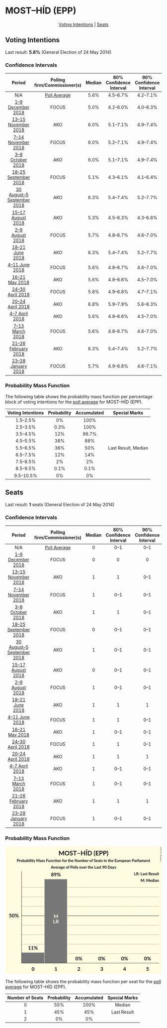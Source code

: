 # MOST–HÍD (EPP)

<p align="center"><a href="#voting-intentions">Voting Intentions</a> | <a href="#seats">Seats</a></p>

## Voting Intentions

Last result: **5.8%** (General Election of 24 May 2014)

### Confidence Intervals

| Period     | Polling firm/Commissioner(s) | Median | 80% Confidence Interval | 90% Confidence Interval | 95% Confidence Interval | 99% Confidence Interval |
|:----------:|:----------------:|:-----------:|:-----------------------:|:-----------------------:|:-----------------------:|:-----------------------:|
| N/A | [Poll Average](average.html) | 5.6% | 4.5–6.7% | 4.2–7.1% | 4.0–7.4% | 3.6–8.0% |
| [1–9 December 2018](2018-12-09-FOCUS.html) | FOCUS | 5.0% | 4.2–6.0% | 4.0–6.3% | 3.8–6.5% | 3.5–7.0% |
| [13–15 November 2018](2018-11-15-AKO.html) | AKO | 6.0% | 5.1–7.1% | 4.9–7.4% | 4.7–7.7% | 4.3–8.2% |
| [7–14 November 2018](2018-11-14-FOCUS.html) | FOCUS | 6.0% | 5.2–7.1% | 4.9–7.4% | 4.7–7.7% | 4.3–8.2% |
| [3–8 October 2018](2018-10-08-AKO.html) | AKO | 6.0% | 5.1–7.1% | 4.9–7.4% | 4.7–7.7% | 4.3–8.2% |
| [18–25 September 2018](2018-09-25-FOCUS.html) | FOCUS | 5.1% | 4.3–6.1% | 4.1–6.4% | 3.9–6.7% | 3.6–7.2% |
| [30 August–5 September 2018](2018-09-05-AKO.html) | AKO | 6.3% | 5.4–7.4% | 5.2–7.7% | 5.0–8.0% | 4.6–8.5% |
| [15–17 August 2018](2018-08-17-AKO.html) | AKO | 5.3% | 4.5–6.3% | 4.3–6.6% | 4.1–6.9% | 3.7–7.4% |
| [2–9 August 2018](2018-08-09-FOCUS.html) | FOCUS | 5.7% | 4.8–6.7% | 4.6–7.0% | 4.4–7.3% | 4.0–7.8% |
| [18–21 June 2018](2018-06-21-AKO.html) | AKO | 6.3% | 5.4–7.4% | 5.2–7.7% | 5.0–8.0% | 4.6–8.5% |
| [4–11 June 2018](2018-06-11-FOCUS.html) | FOCUS | 5.6% | 4.8–6.7% | 4.6–7.0% | 4.4–7.2% | 4.0–7.7% |
| [16–21 May 2018](2018-05-21-AKO.html) | AKO | 5.6% | 4.8–6.6% | 4.5–7.0% | 4.3–7.2% | 4.0–7.7% |
| [24–30 April 2018](2018-04-30-FOCUS.html) | FOCUS | 5.8% | 4.9–6.8% | 4.7–7.1% | 4.5–7.4% | 4.1–7.9% |
| [20–24 April 2018](2018-04-24-AKO.html) | AKO | 6.8% | 5.9–7.9% | 5.6–8.3% | 5.4–8.5% | 5.0–9.1% |
| [4–7 April 2018](2018-04-07-AKO.html) | AKO | 5.6% | 4.8–6.6% | 4.5–7.0% | 4.3–7.2% | 4.0–7.7% |
| [7–13 March 2018](2018-03-13-FOCUS.html) | FOCUS | 5.6% | 4.8–6.7% | 4.6–7.0% | 4.4–7.2% | 4.0–7.8% |
| [21–26 February 2018](2018-02-26-AKO.html) | AKO | 6.3% | 5.4–7.4% | 5.2–7.7% | 5.0–8.0% | 4.6–8.5% |
| [23–28 January 2018](2018-01-28-FOCUS.html) | FOCUS | 5.7% | 4.9–6.8% | 4.6–7.1% | 4.5–7.3% | 4.1–7.9% |

### Probability Mass Function

The following table shows the probability mass function per percentage block of voting intentions for the [poll average](average.html) for MOST–HÍD (EPP).

| Voting Intentions | Probability | Accumulated | Special Marks |
|:-----------------:|:-----------:|:-----------:|:-------------:|
| 1.5–2.5% | 0% | 100% |  |
| 2.5–3.5% | 0.3% | 100% |  |
| 3.5–4.5% | 12% | 99.7% |  |
| 4.5–5.5% | 38% | 88% |  |
| 5.5–6.5% | 36% | 50% | Last Result, Median |
| 6.5–7.5% | 12% | 14% |  |
| 7.5–8.5% | 2% | 2% |  |
| 8.5–9.5% | 0.1% | 0.1% |  |
| 9.5–10.5% | 0% | 0% |  |


## Seats

Last result: **1** seats (General Election of 24 May 2014)

### Confidence Intervals

| Period     | Polling firm/Commissioner(s) | Median | 80% Confidence Interval | 90% Confidence Interval | 95% Confidence Interval | 99% Confidence Interval |
|:----------:|:----------------:|:------:|:-----------------------:|:-----------------------:|:-----------------------:|:-----------------------:|
| N/A | [Poll Average](average.html) | 0 | 0–1 | 0–1 | 0–1 | 0–1 |
| [1–9 December 2018](2018-12-09-FOCUS.html) | FOCUS | 0 | 0 | 0 | 0 | 0 |
| [13–15 November 2018](2018-11-15-AKO.html) | AKO | 1 | 1 | 0–1 | 0–1 | 0–1 |
| [7–14 November 2018](2018-11-14-FOCUS.html) | FOCUS | 1 | 0–1 | 0–1 | 0–1 | 0–1 |
| [3–8 October 2018](2018-10-08-AKO.html) | AKO | 1 | 1 | 0–1 | 0–1 | 0–1 |
| [18–25 September 2018](2018-09-25-FOCUS.html) | FOCUS | 0 | 0–1 | 0–1 | 0–1 | 0–1 |
| [30 August–5 September 2018](2018-09-05-AKO.html) | AKO | 1 | 0–1 | 0–1 | 0–1 | 0–1 |
| [15–17 August 2018](2018-08-17-AKO.html) | AKO | 0 | 0–1 | 0–1 | 0–1 | 0–1 |
| [2–9 August 2018](2018-08-09-FOCUS.html) | FOCUS | 1 | 0–1 | 0–1 | 0–1 | 0–1 |
| [18–21 June 2018](2018-06-21-AKO.html) | AKO | 1 | 1 | 1 | 1 | 0–1 |
| [4–11 June 2018](2018-06-11-FOCUS.html) | FOCUS | 1 | 1 | 0–1 | 0–1 | 0–1 |
| [16–21 May 2018](2018-05-21-AKO.html) | AKO | 1 | 0–1 | 0–1 | 0–1 | 0–1 |
| [24–30 April 2018](2018-04-30-FOCUS.html) | FOCUS | 1 | 1 | 0–1 | 0–1 | 0–1 |
| [20–24 April 2018](2018-04-24-AKO.html) | AKO | 1 | 1 | 1 | 1 | 1–2 |
| [4–7 April 2018](2018-04-07-AKO.html) | AKO | 1 | 0–1 | 0–1 | 0–1 | 0–1 |
| [7–13 March 2018](2018-03-13-FOCUS.html) | FOCUS | 1 | 0–1 | 0–1 | 0–1 | 0–1 |
| [21–26 February 2018](2018-02-26-AKO.html) | AKO | 1 | 1 | 1 | 0–1 | 0–1 |
| [23–28 January 2018](2018-01-28-FOCUS.html) | FOCUS | 1 | 0–1 | 0–1 | 0–1 | 0–1 |

### Probability Mass Function

![Graph with seats probability mass function not yet produced](average-seats-pmf-most–hídepp.png "Seats Probability Mass Function")

The following table shows the probability mass function per seat for the [poll average](average.html) for MOST–HÍD (EPP).

| Number of Seats | Probability | Accumulated | Special Marks |
|:---------------:|:-----------:|:-----------:|:-------------:|
| 0 | 55% | 100% | Median |
| 1 | 45% | 45% | Last Result |
| 2 | 0% | 0% |  |


